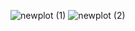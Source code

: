 ![newplot (1)](https://user-images.githubusercontent.com/46030344/180580829-410d37ea-65a5-429a-9526-25c9ff8007cd.png)
![newplot (2)](https://user-images.githubusercontent.com/46030344/180581106-f637a658-73de-4738-8a43-438524de2676.png)
